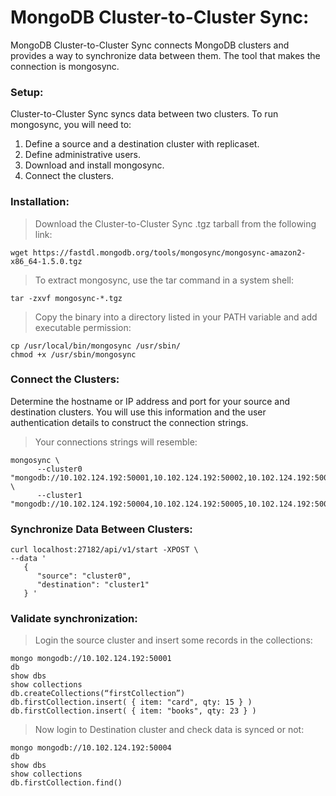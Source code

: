 # MongoDB Cluster-to-Cluster Sync:
MongoDB Cluster-to-Cluster Sync connects MongoDB clusters and provides a way to synchronize data between them. The tool that makes the connection is mongosync. 

### Setup:
Cluster-to-Cluster Sync syncs data between two clusters. To run mongosync, you will need to:

1. Define a source and a destination cluster with replicaset.
2. Define administrative users.
3. Download and install mongosync.
4. Connect the clusters.

### Installation:
> Download the Cluster-to-Cluster Sync .tgz tarball from the following link:
```
wget https://fastdl.mongodb.org/tools/mongosync/mongosync-amazon2-x86_64-1.5.0.tgz
```

> To extract mongosync, use the tar command in a system shell:
```
tar -zxvf mongosync-*.tgz
```
> Copy the binary into a directory listed in your PATH variable and add executable permission:
```
cp /usr/local/bin/mongosync /usr/sbin/
chmod +x /usr/sbin/mongosync
```

### Connect the Clusters:
Determine the hostname or IP address and port for your source and destination clusters. You will use this information and the user authentication details to construct the connection strings.

> Your connections strings will resemble:
```
mongosync \
      --cluster0 "mongodb://10.102.124.192:50001,10.102.124.192:50002,10.102.124.192:50003" \
      --cluster1 "mongodb://10.102.124.192:50004,10.102.124.192:50005,10.102.124.192:50006"
```

### Synchronize Data Between Clusters:
```
curl localhost:27182/api/v1/start -XPOST \
--data '
   {
      "source": "cluster0",
      "destination": "cluster1"
   } '
```

### Validate synchronization:
> Login the source cluster and insert some records in the collections:
```
mongo mongodb://10.102.124.192:50001
db
show dbs
show collections 
db.createCollections(“firstCollection”)
db.firstCollection.insert( { item: "card", qty: 15 } )
db.firstCollection.insert( { item: "books", qty: 23 } )

```
> Now login to Destination cluster and check data is synced or not:
```
mongo mongodb://10.102.124.192:50004
db
show dbs
show collections 
db.firstCollection.find()
```
